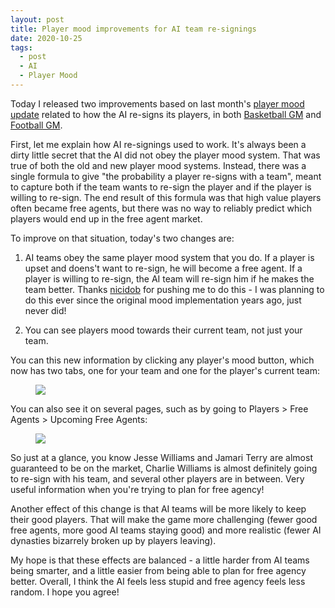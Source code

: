 ```yaml
---
layout: post
title: Player mood improvements for AI team re-signings
date: 2020-10-25
tags:
  - post
  - AI
  - Player Mood
---
```


Today I released two improvements based on last month's [player mood update](/blog/2020/09/player-mood/) related to how the AI re-signs its players, in both [Basketball GM](https://play.basketball-gm.com/) and [Football GM](https://play.football-gm.com).

First, let me explain how AI re-signings used to work. It's always been a dirty little secret that the AI did not obey the player mood system. That was true of both the old and new player mood systems. Instead, there was a single formula to give "the probability a player re-signs with a team", meant to capture both if the team wants to re-sign the player and if the player is willing to re-sign. The end result of this formula was that high value players often became free agents, but there was no way to reliably predict which players would end up in the free agent market.

To improve on that situation, today's two changes are:

<!--more-->

1. AI teams obey the same player mood system that you do. If a player is upset and doens't want to re-sign, he will become a free agent. If a player is willing to re-sign, the AI team will re-sign him if he makes the team better. Thanks [nicidob](https://twitter.com/nicidob) for pushing me to do this - I was planning to do this ever since the original mood implementation years ago, just never did!

2. You can see players mood towards their current team, not just your team.

You can this new information by clicking any player's mood button, which now has two tabs, one for your team and one for the player's current team:

<figure><img src="/files/player-mood-ai-re-signings-1.png" class="img-fluid"></figure>

You can also see it on several pages, such as by going to Players > Free Agents > Upcoming Free Agents:

<figure><a href="/files/player-mood-ai-re-signings-2.png"><img src="/files/player-mood-ai-re-signings-2.png" class="img-fluid"></a></figure>

So just at a glance, you know Jesse Williams and Jamari Terry are almost guaranteed to be on the market, Charlie Williams is almost definitely going to re-sign with his team, and several other players are in between. Very useful information when you're trying to plan for free agency!

Another effect of this change is that AI teams will be more likely to keep their good players. That will make the game more challenging (fewer good free agents, more good AI teams staying good) and more realistic (fewer AI dynasties bizarrely broken up by players leaving).

My hope is that these effects are balanced - a little harder from AI teams being smarter, and a little easier from being able to plan for free agency better. Overall, I think the AI feels less stupid and free agency feels less random. I hope you agree!
